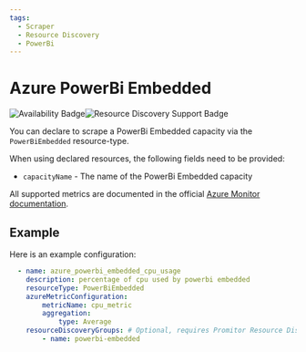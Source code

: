 ```yaml
---
tags:
  - Scraper
  - Resource Discovery
  - PowerBi
---
```


# Azure PowerBi Embedded

![Availability Badge](https://img.shields.io/badge/Available%20Starting-v2.11-green.svg)![Resource Discovery Support Badge](https://img.shields.io/badge/Support%20for%20Resource%20Discovery-Yes-green.svg)

You can declare to scrape a PowerBi Embedded capacity via the `PowerBiEmbedded` resource-type.

When using declared resources, the following fields need to be provided:

- `capacityName` - The name of the PowerBi Embedded capacity

All supported metrics are documented in the official [Azure Monitor documentation](https://learn.microsoft.com/en-us/azure/azure-monitor/reference/supported-metrics/microsoft-powerbidedicated-capacities-metrics).

## Example

Here is an example configuration:

```yaml
  - name: azure_powerbi_embedded_cpu_usage
    description: percentage of cpu used by powerbi embedded
    resourceType: PowerBiEmbedded
    azureMetricConfiguration:
        metricName: cpu_metric
        aggregation:
            type: Average
    resourceDiscoveryGroups: # Optional, requires Promitor Resource Discovery agent (https://docs.promitor.io/latest/how-it-works#using-resource-discovery)
        - name: powerbi-embedded
```
